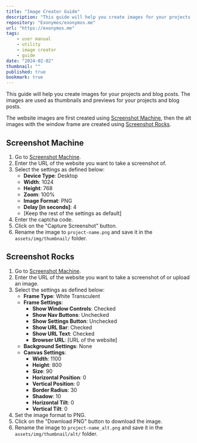 ```yaml
---
title: "Image Creator Guide"
description: "This guide will help you create images for your projects and blog posts using Screenshot Machine and Screenshot Rocks."
repository: "Exonymos/exonymos.me"
url: "https://exonymos.me"
tags:
    - user manual
    - utility
    - image creator
    - guide
date: "2024-02-02"
thumbnail: ""
published: true
bookmark: true
---
```



This guide will help you create images for your projects and blog posts. The images are used as thumbnails and previews for your projects and blog posts.

The website images are first created using [Screenshot Machine](https://www.screenshotmachine.com/website-screenshot-generator.php), then the alt images with the window frame are created using [Screenshot Rocks](https://screenshot.rocks).

## Screenshot Machine

1. Go to [Screenshot Machine](https://www.screenshotmachine.com/website-screenshot-generator.php).
2. Enter the URL of the website you want to take a screenshot of.
3. Select the settings as defined below:
    - **Device Type**: Desktop
    - **Width**: 1024
    - **Height**: 768
    - **Zoom**: 100%
    - **Image Format**: PNG
    - **Delay [in seconds]**: 4
    - [Keep the rest of the settings as default]
4. Enter the captcha code.
5. Click on the "Capture Screenshot" button.
6. Rename the image to `project-name.png` and save it in the `assets/img/thumbnail/` folder.

## Screenshot Rocks

1. Go to [Screenshot Machine](https://www.screenshotmachine.com/website-screenshot-generator.php).
2. Enter the URL of the website you want to take a screenshot of or upload an image.
3. Select the settings as defined below:
    - **Frame Type**: White Transculent
    - **Frame Settings**: 
      - **Show Window Controls**: Checked
      - **Show Nav Buttons**: Unchecked
      - **Show Settings Button**: Unchecked
      - **Show URL Bar**: Checked
      - **Show URL Text**: Checked
      - **Browser URL**: [URL of the website]
    - **Background Settings**: None
    - **Canvas Settings**: 
      - **Width**: 1100
      - **Height**: 800
      - **Size**: 90
      - **Horizontal Position**: 0
      - **Vertical Position**: 0
      - **Border Radius**: 30
      - **Shadow**: 10
      - **Horizontal Tilt**: 0
      - **Vertical Tilt**: 0
4. Set the image format to PNG.
5. Click on the "Download PNG" button to download the image.
6. Rename the image to `project-name_alt.png` and save it in the `assets/img/thumbnail/alt/` folder.
